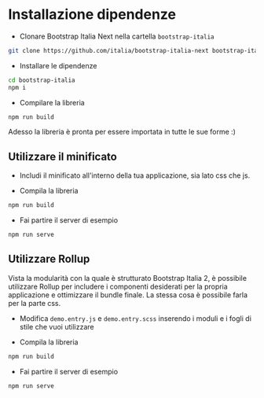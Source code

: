 # Installazione dipendenze

- Clonare Bootstrap Italia Next nella cartella `bootstrap-italia`

```sh
git clone https://github.com/italia/bootstrap-italia-next bootstrap-italia
```

- Installare le dipendenze

```sh
cd bootstrap-italia
npm i
```

- Compilare la libreria

```sh
npm run build
```

Adesso la libreria è pronta per essere importata in tutte le sue forme :)

## Utilizzare il minificato

- Includi il minificato all'interno della tua applicazione, sia lato css che js.

- Compila la libreria

```sh
npm run build
```

- Fai partire il server di esempio

```sh
npm run serve
```

## Utilizzare Rollup

Vista la modularità con la quale è strutturato Bootstrap Italia 2, è possibile 
utilizzare Rollup per includere i componenti desiderati per la propria applicazione
e ottimizzare il bundle finale. La stessa cosa è possibile farla per la parte css.

- Modifica `demo.entry.js` e `demo.entry.scss` inserendo i moduli e i fogli di 
stile che vuoi utilizzare

- Compila la libreria

```sh
npm run build
```

- Fai partire il server di esempio

```sh
npm run serve
```
